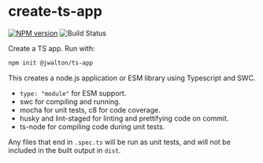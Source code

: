 # create-ts-app

[![NPM version](https://badge.fury.io/js/tt.svg)](https://npmjs.org/package/jwalton/create-ts-app)
![Build Status](https://github.com/jwalton/node-ts-template/workflows/GitHub%20CI/badge.svg)

Create a TS app.  Run with:

```sh
npm init @jwalton/ts-app
```

This creates a node.js application or ESM library using Typescript and SWC.

- `type: "module"` for ESM support.
- swc for compiling and running.
- mocha for unit tests, c8 for code coverage.
- husky and lint-staged for linting and prettifying code on commit.
- ts-node for compiling code during unit tests.

Any files that end in `.spec.ts` will be run as unit tests, and will not be included in the built output in `dist`.
